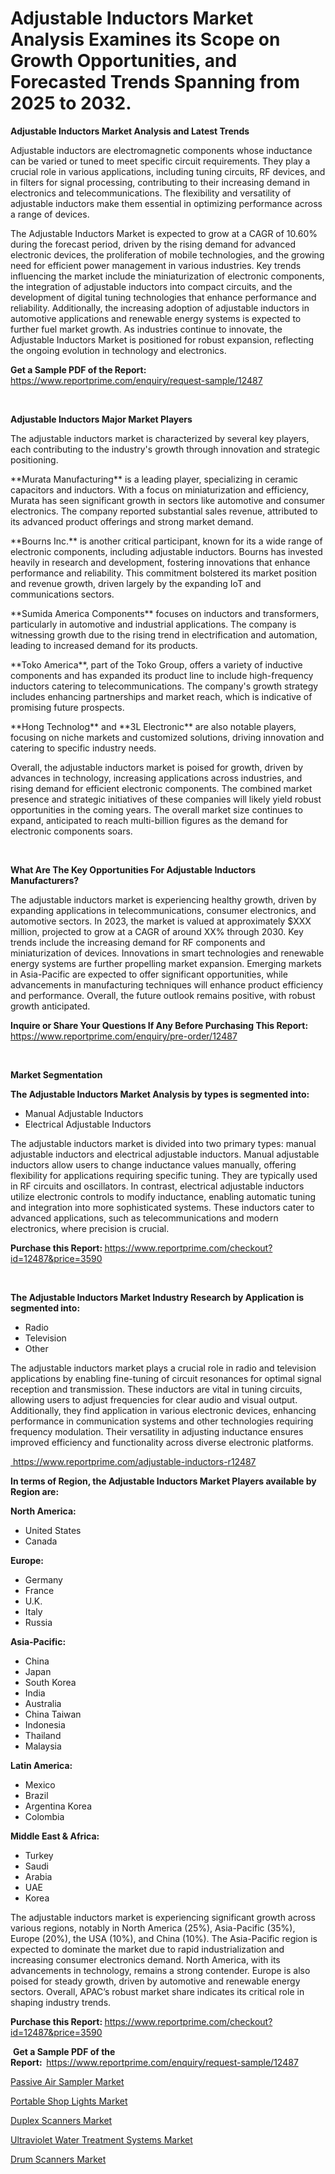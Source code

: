 <p><h1>Adjustable Inductors Market Analysis Examines its Scope on Growth Opportunities, and Forecasted Trends Spanning from 2025 to 2032.</h1></p><p><strong>Adjustable Inductors Market Analysis and Latest Trends</strong></p>
<p><p>Adjustable inductors are electromagnetic components whose inductance can be varied or tuned to meet specific circuit requirements. They play a crucial role in various applications, including tuning circuits, RF devices, and in filters for signal processing, contributing to their increasing demand in electronics and telecommunications. The flexibility and versatility of adjustable inductors make them essential in optimizing performance across a range of devices.</p><p>The Adjustable Inductors Market is expected to grow at a CAGR of 10.60% during the forecast period, driven by the rising demand for advanced electronic devices, the proliferation of mobile technologies, and the growing need for efficient power management in various industries. Key trends influencing the market include the miniaturization of electronic components, the integration of adjustable inductors into compact circuits, and the development of digital tuning technologies that enhance performance and reliability. Additionally, the increasing adoption of adjustable inductors in automotive applications and renewable energy systems is expected to further fuel market growth. As industries continue to innovate, the Adjustable Inductors Market is positioned for robust expansion, reflecting the ongoing evolution in technology and electronics.</p></p>
<p><strong>Get a Sample PDF of the Report:&nbsp;</strong> <a href="https://www.reportprime.com/enquiry/request-sample/12487?utm_campaign=2034&utm_medium=2&utm_source=Github&utm_content=ia&utm_term=18032025&utm_id=adjustable-inductors">https://www.reportprime.com/enquiry/request-sample/12487</a></p>
<p>&nbsp;</p>
<p><strong>Adjustable Inductors Major Market Players</strong></p>
<p><p>The adjustable inductors market is characterized by several key players, each contributing to the industry's growth through innovation and strategic positioning.</p><p>**Murata Manufacturing** is a leading player, specializing in ceramic capacitors and inductors. With a focus on miniaturization and efficiency, Murata has seen significant growth in sectors like automotive and consumer electronics. The company reported substantial sales revenue, attributed to its advanced product offerings and strong market demand.</p><p>**Bourns Inc.** is another critical participant, known for its a wide range of electronic components, including adjustable inductors. Bourns has invested heavily in research and development, fostering innovations that enhance performance and reliability. This commitment bolstered its market position and revenue growth, driven largely by the expanding IoT and communications sectors.</p><p>**Sumida America Components** focuses on inductors and transformers, particularly in automotive and industrial applications. The company is witnessing growth due to the rising trend in electrification and automation, leading to increased demand for its products.</p><p>**Toko America**, part of the Toko Group, offers a variety of inductive components and has expanded its product line to include high-frequency inductors catering to telecommunications. The company's growth strategy includes enhancing partnerships and market reach, which is indicative of promising future prospects.</p><p>**Hong Technolog** and **3L Electronic** are also notable players, focusing on niche markets and customized solutions, driving innovation and catering to specific industry needs.</p><p>Overall, the adjustable inductors market is poised for growth, driven by advances in technology, increasing applications across industries, and rising demand for efficient electronic components. The combined market presence and strategic initiatives of these companies will likely yield robust opportunities in the coming years. The overall market size continues to expand, anticipated to reach multi-billion figures as the demand for electronic components soars.</p></p>
<p>&nbsp;</p>
<p><strong>What Are The Key Opportunities For Adjustable Inductors Manufacturers?</strong></p>
<p><p>The adjustable inductors market is experiencing healthy growth, driven by expanding applications in telecommunications, consumer electronics, and automotive sectors. In 2023, the market is valued at approximately $XXX million, projected to grow at a CAGR of around XX% through 2030. Key trends include the increasing demand for RF components and miniaturization of devices. Innovations in smart technologies and renewable energy systems are further propelling market expansion. Emerging markets in Asia-Pacific are expected to offer significant opportunities, while advancements in manufacturing techniques will enhance product efficiency and performance. Overall, the future outlook remains positive, with robust growth anticipated.</p></p>
<p><strong>Inquire or Share Your Questions If Any Before Purchasing This Report:</strong> <a href="https://www.reportprime.com/enquiry/pre-order/12487?utm_campaign=2034&utm_medium=2&utm_source=Github&utm_content=ia&utm_term=18032025&utm_id=adjustable-inductors">https://www.reportprime.com/enquiry/pre-order/12487</a></p>
<p>&nbsp;</p>
<p><strong>Market Segmentation</strong></p>
<p><strong>The Adjustable Inductors Market Analysis by types is segmented into:</strong></p>
<p><ul><li>Manual Adjustable Inductors</li><li>Electrical Adjustable Inductors</li></ul></p>
<p><p>The adjustable inductors market is divided into two primary types: manual adjustable inductors and electrical adjustable inductors. Manual adjustable inductors allow users to change inductance values manually, offering flexibility for applications requiring specific tuning. They are typically used in RF circuits and oscillators. In contrast, electrical adjustable inductors utilize electronic controls to modify inductance, enabling automatic tuning and integration into more sophisticated systems. These inductors cater to advanced applications, such as telecommunications and modern electronics, where precision is crucial.</p></p>
<p><strong>Purchase this Report:&nbsp;</strong><a href="https://www.reportprime.com/checkout?id=12487&price=3590&utm_campaign=2034&utm_medium=2&utm_source=Github&utm_content=ia&utm_term=18032025&utm_id=adjustable-inductors">https://www.reportprime.com/checkout?id=12487&price=3590</a></p>
<p>&nbsp;</p>
<p><strong>The Adjustable Inductors Market Industry Research by Application is segmented into:</strong></p>
<p><ul><li>Radio</li><li>Television</li><li>Other</li></ul></p>
<p><p>The adjustable inductors market plays a crucial role in radio and television applications by enabling fine-tuning of circuit resonances for optimal signal reception and transmission. These inductors are vital in tuning circuits, allowing users to adjust frequencies for clear audio and visual output. Additionally, they find application in various electronic devices, enhancing performance in communication systems and other technologies requiring frequency modulation. Their versatility in adjusting inductance ensures improved efficiency and functionality across diverse electronic platforms.</p></p>
<p><a href="https://www.reportprime.com/adjustable-inductors-r12487?utm_campaign=2034&utm_medium=2&utm_source=Github&utm_content=ia&utm_term=18032025&utm_id=adjustable-inductors">&nbsp;https://www.reportprime.com/adjustable-inductors-r12487</a></p>
<p><strong>In terms of Region, the Adjustable Inductors Market Players available by Region are:</strong></p>
<p>
    <p> <strong> North America: </strong>
        <ul>
            <li>United States</li>
            <li>Canada</li>
        </ul>
        </p> 
    <p> <strong> Europe: </strong>
        <ul>
            <li>Germany</li>
            <li>France</li>
            <li>U.K.</li>
            <li>Italy</li>
            <li>Russia</li>
        </ul>
        </p> 
    <p> <strong> Asia-Pacific: </strong>
        <ul>
            <li>China</li>
            <li>Japan</li>
            <li>South Korea</li>
            <li>India</li>
            <li>Australia</li>
            <li>China Taiwan</li>
            <li>Indonesia</li>
            <li>Thailand</li>
            <li>Malaysia</li>
        </ul>
        </p> 
    <p> <strong> Latin America: </strong>
        <ul>
            <li>Mexico</li>
            <li>Brazil</li>
            <li>Argentina Korea</li>
            <li>Colombia</li>
        </ul>
        </p> 
    <p> <strong> Middle East & Africa: </strong>
        <ul>
            <li>Turkey</li>
            <li>Saudi</li>
            <li>Arabia</li>
            <li>UAE</li>
            <li>Korea</li>
        </ul>
    </p>
    </p>
<p><p>The adjustable inductors market is experiencing significant growth across various regions, notably in North America (25%), Asia-Pacific (35%), Europe (20%), the USA (10%), and China (10%). The Asia-Pacific region is expected to dominate the market due to rapid industrialization and increasing consumer electronics demand. North America, with its advancements in technology, remains a strong contender. Europe is also poised for steady growth, driven by automotive and renewable energy sectors. Overall, APAC’s robust market share indicates its critical role in shaping industry trends.</p></p>
<p><strong>Purchase this Report: </strong><a href="https://www.reportprime.com/checkout?id=12487&price=3590&utm_campaign=2034&utm_medium=2&utm_source=Github&utm_content=ia&utm_term=18032025&utm_id=adjustable-inductors">https://www.reportprime.com/checkout?id=12487&price=3590</a></p>
<p>&nbsp;<strong>Get a Sample PDF of the Report:&nbsp;&nbsp;</strong><a href="https://www.reportprime.com/enquiry/request-sample/12487?utm_campaign=2034&utm_medium=2&utm_source=Github&utm_content=ia&utm_term=18032025&utm_id=adjustable-inductors">https://www.reportprime.com/enquiry/request-sample/12487</a></p>
<p><strong></strong></p>
<p><p><a href="https://www.linkedin.com/pulse/passive-air-sampler-market-outlook-2025-2032-trends-size-zvy7c?utm_campaign=2034&utm_medium=2&utm_source=Github&utm_content=ia&utm_term=18032025&utm_id=adjustable-inductors">Passive Air Sampler Market</a></p><p><a href="https://www.linkedin.com/pulse/providing-industry-analysis-andforecasts-between-2025-2032-forthe-bdgbf?utm_campaign=2034&utm_medium=2&utm_source=Github&utm_content=ia&utm_term=18032025&utm_id=adjustable-inductors">Portable Shop Lights Market</a></p><p><a href="https://github.com/abbasgwiltke/Market-Research-Report-List-1/blob/main/duplex-scanners-market.md?utm_campaign=2034&utm_medium=2&utm_source=Github&utm_content=ia&utm_term=18032025&utm_id=adjustable-inductors">Duplex Scanners Market</a></p><p><a href="https://www.linkedin.com/pulse/global-ultraviolet-water-treatment-systems-market-future-trends-nuykc?utm_campaign=2034&utm_medium=2&utm_source=Github&utm_content=ia&utm_term=18032025&utm_id=adjustable-inductors">Ultraviolet Water Treatment Systems Market</a></p><p><a href="https://github.com/artussavasrv/Market-Research-Report-List-1/blob/main/drum-scanners-market.md?utm_campaign=2034&utm_medium=2&utm_source=Github&utm_content=ia&utm_term=18032025&utm_id=adjustable-inductors">Drum Scanners Market</a></p></p>